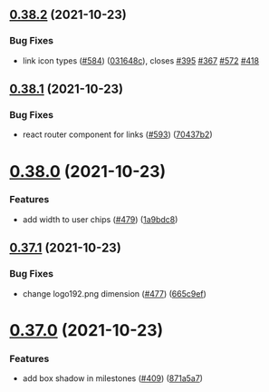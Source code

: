 ## [0.38.2](https://github.com/EddieHubCommunity/LinkFree/compare/v0.38.1...v0.38.2) (2021-10-23)


### Bug Fixes

* link icon types ([#584](https://github.com/EddieHubCommunity/LinkFree/issues/584)) ([031648c](https://github.com/EddieHubCommunity/LinkFree/commit/031648cc632a69a91e38bacda85a397d278683d5)), closes [#395](https://github.com/EddieHubCommunity/LinkFree/issues/395) [#367](https://github.com/EddieHubCommunity/LinkFree/issues/367) [#572](https://github.com/EddieHubCommunity/LinkFree/issues/572) [#418](https://github.com/EddieHubCommunity/LinkFree/issues/418)



## [0.38.1](https://github.com/EddieHubCommunity/LinkFree/compare/v0.38.0...v0.38.1) (2021-10-23)


### Bug Fixes

* react router component for links ([#593](https://github.com/EddieHubCommunity/LinkFree/issues/593)) ([70437b2](https://github.com/EddieHubCommunity/LinkFree/commit/70437b2fc997c233b91c9935210cfb9fc69824c5))



# [0.38.0](https://github.com/EddieHubCommunity/LinkFree/compare/v0.37.1...v0.38.0) (2021-10-23)


### Features

* add width to user chips ([#479](https://github.com/EddieHubCommunity/LinkFree/issues/479)) ([1a9bdc8](https://github.com/EddieHubCommunity/LinkFree/commit/1a9bdc8e046f0a89f0a5336cc8b12d569d6b8a3d))



## [0.37.1](https://github.com/EddieHubCommunity/LinkFree/compare/v0.37.0...v0.37.1) (2021-10-23)


### Bug Fixes

* change logo192.png dimension ([#477](https://github.com/EddieHubCommunity/LinkFree/issues/477)) ([665c9ef](https://github.com/EddieHubCommunity/LinkFree/commit/665c9ef537658f7d59fc88a780211e8159005028))



# [0.37.0](https://github.com/EddieHubCommunity/LinkFree/compare/v0.36.8...v0.37.0) (2021-10-23)


### Features

* add box shadow in milestones ([#409](https://github.com/EddieHubCommunity/LinkFree/issues/409)) ([871a5a7](https://github.com/EddieHubCommunity/LinkFree/commit/871a5a7b59d35d7cac636d7ae075e2b6eac92a09))



